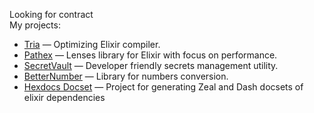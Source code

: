 Looking for contract  
My projects:
* [Tria](https://github.com/hissssst/tria) — Optimizing Elixir compiler.
* [Pathex](https://github.com/hissssst/pathex) — Lenses library for Elixir with focus on performance.
* [SecretVault](https://github.com/SecretVault-elixir/secret_vault) — Developer friendly secrets management utility.
* [BetterNumber](https://github.com/hissssst/better_number) — Library for numbers conversion.
* [Hexdocs Docset](https://github.com/hissssst/hexdocs_docset_api) — Project for generating Zeal and Dash docsets of elixir dependencies
